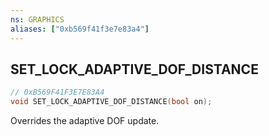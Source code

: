 ```yaml
---
ns: GRAPHICS
aliases: ["0xb569f41f3e7e83a4"]
---
```

## SET_LOCK_ADAPTIVE_DOF_DISTANCE

```c
// 0xB569F41F3E7E83A4
void SET_LOCK_ADAPTIVE_DOF_DISTANCE(bool on);
```

Overrides the adaptive DOF update.

